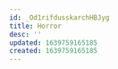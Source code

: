 ```yaml
---
id: _Od1rifdusskarchHBJyg
title: Horror
desc: ''
updated: 1639759165185
created: 1639759165185
---
```


